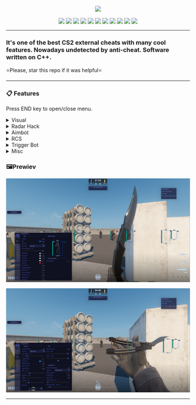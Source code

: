 <p align="center">
<img src="logo.png">
</p>
<p align="center">
  <img src="https://img.shields.io/badge/C%2B%2B-00599C?style=for-the-badge&logo=c%2B%2B&logoColor=white">
  <img src="https://img.shields.io/badge/Visual_Studio-5C2D91?style=for-the-badge&logo=visual%20studio&logoColor=white">
  <img src="https://img.shields.io/badge/Windows-0078D6?style=for-the-badge&logo=windows&logoColor=white">
  <img src="https://img.shields.io/badge/build-passing-76B900?style=for-the-badge&logo=&logoColor=whit">
  <img src="https://img.shields.io/badge/tests-100/100-76B900?style=for-the-badge&logo=&logoColor=whit">
  <img src="https://img.shields.io/badge/code quality-B+-76B900?style=for-the-badge&logo=&logoColor=whit">
  <img src="https://img.shields.io/badge/license-MIT-blue?style=for-the-badge&logo=&logoColor=whit">
  <img src="https://img.shields.io/badge/DragonBurn-v1.0.3.5-blue?style=for-the-badge&logo=&logoColor=whit">
  <img src="https://img.shields.io/badge/CS2-000000?style=for-the-badge&logo=counter-strike&logoColor=white">
  <img src="https://img.shields.io/badge/undetected-03C75A?style=for-the-badge&logo=ticktick&logoColor=FFFFFF">
  <img src="https://img.shields.io/badge/offsets auto update-D06B57?style=for-the-badge&logo=databricks&logoColor=FFFFFF">
</p>

---
### It's one of the best CS2 external cheats with many cool features. Nowadays undetected by anti-cheat. Software written on C++.
⭐Please, star this repo if it was helpful⭐

---


### 📋 Features
Press END key to open/close menu.
<details>
<summary>Visual</summary>
  
- Box ESP
- Filled Box ESP
- Skeleton
- Snap Line
- Eye Ray
- Health Bar
- Armor Bar
- Weapon
- Ammo
- Distance
- Name
- Scoped
- AWP Crosshair
- Visual Preview
</details>

<details>
<summary>Radar Hack</summary>
  
- Point Size
- Proportion
- Range
- Alpha
</details>

<details>
<summary>Aimbot</summary>
  
- Start Bullet
- Aim Lock
- Draw Fov
- Visible Only
- Ignore Flash
- Scope Only
- Auto Shoot
- FOV
- Smooth
- Multi Hitboxes Selection
</details>

<details>
<summary>RCS</summary>
  
- Yaw
- Pitch
- Preview
</details>

<details>
<summary>Trigger Bot</summary>
  
- Scope Only
- Ignore Flash
- Shot Delay
- Shot Duration
</details>

<details>
<summary>Misc</summary>
  
- Bomb Timer
- Fast Stop
- Head Line
- Hit Sound
- Hit Markers
- Spectator list
- Watermark
- Anti Record
</details>


### 🖼️Prewiev

<p align="center">
<img src="imgs/img.png">
</p>

<p align="center">
<img src="imgs/img1.png">
</p>

---

